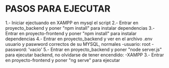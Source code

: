 # PASOS PARA EJECUTAR

1.- Iniciar ejectuando en XAMPP en mysql el script
2.- Entrar en proyecto_backend y poner "npm install" para instalar dependencias
3.- Entrar en proyecto-frontend y poner "npm install" para instalar dependencias
4.- Entrar en proyecto_backend y ver en el archivo .env usuario y paswword correctos de su MYSQL, normales
-usuario: root
-password: 'vacio'
5.- Entrar en proyecto_backend y poner "node server.js" para ejecutar backend, no olvidarse de tener encendido:
-XAMPP
3.- Entrar en proyecto-frontend y poner "ng serve" para ejecutar
